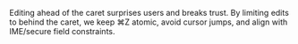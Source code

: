 <!--══════════════════════════════════════════════════
  ╔══════════════════════════════════════════════════════╗
  ║  ░  E X P L A I N E R  —  C A R E T - S A F E  ░░░░  ║
  ║                                                      ║
  ║                                                      ║
  ║                                                      ║
  ║                                                      ║
  ║           ╌╌  P L A C E H O L D E R  ╌╌              ║
  ║                                                      ║
  ║                                                      ║
  ║                                                      ║
  ║                                                      ║
  ╚══════════════════════════════════════════════════════╝
    • WHAT ▸ Rationale for never editing ahead of caret
    • WHY  ▸ Trust, predictability, and undo integration
    • HOW  ▸ Engine + utils enforce guardrails
-->

Editing ahead of the caret surprises users and breaks trust. By limiting
edits to behind the caret, we keep ⌘Z atomic, avoid cursor jumps, and
align with IME/secure field constraints.

<!-- Alignment note: Updated to “active region” terminology; replaces older “validation band” wording throughout the system. -->
